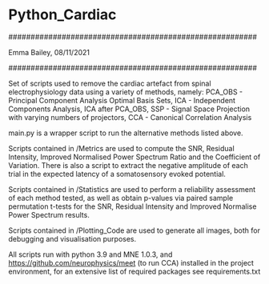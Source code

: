 # Python_Cardiac

########################################################

Emma Bailey, 08/11/2021

########################################################

Set of scripts used to remove the cardiac artefact from spinal electrophysiology data using a variety of methods, namely:
PCA_OBS - Principal Component Analysis Optimal Basis Sets,
ICA - Independent Components Analysis,
ICA after PCA_OBS,
SSP - Signal Space Projection with varying numbers of projectors,
CCA - Canonical Correlation Analysis

main.py is a wrapper script to run the alternative methods listed above.

Scripts contained in /Metrics are used to compute the SNR, Residual Intensity, Improved Normalised Power Spectrum Ratio
and the Coefficient of Variation. There is also a script to extract the negative amplitude of each trial in the expected 
latency of a somatosensory evoked potential.

Scripts contained in /Statistics are used to perform a reliability assessment of each method tested, as well as obtain
p-values via paired sample permutation t-tests for the SNR, Residual Intensity and Improved Normalise Power Spectrum
results.

Scripts contained in /Plotting_Code are used to generate all images, both for debugging and visualisation purposes.

All scripts run with python 3.9 and MNE 1.0.3, and https://github.com/neurophysics/meet (to run CCA) installed in 
the project environment, for an extensive list of required packages see requirements.txt
